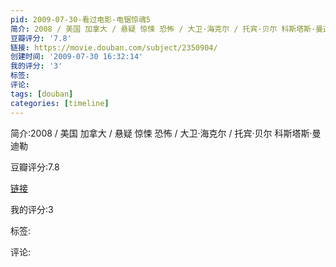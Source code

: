 ```yaml
---
pid: 2009-07-30-看过电影-电锯惊魂5
简介: 2008 / 美国 加拿大 / 悬疑 惊悚 恐怖 / 大卫·海克尔 / 托宾·贝尔 科斯塔斯·曼迪勒
豆瓣评分: '7.8'
链接: https://movie.douban.com/subject/2350904/
创建时间: '2009-07-30 16:32:14'
我的评分: '3'
标签:
评论:
tags: [douban]
categories: [timeline]
---
```

简介:2008 / 美国 加拿大 / 悬疑 惊悚 恐怖 / 大卫·海克尔 / 托宾·贝尔 科斯塔斯·曼迪勒

豆瓣评分:7.8

[链接](https://movie.douban.com/subject/2350904/)

我的评分:3

标签:

评论:

